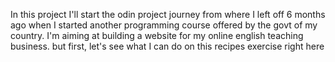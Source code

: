 In this project I'll start the odin project journey from where I left off 6 months ago when I started another programming course offered by the govt of my country.
I'm aiming at building a website for my online english teaching business. but first, let's see what I can do on this recipes exercise right here
